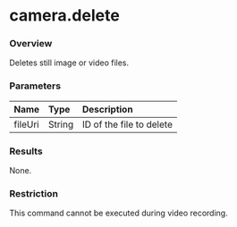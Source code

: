 # camera.delete

### Overview

Deletes still image or video files.

### Parameters

| Name | Type | Description |
|:--|:--|:--|
| fileUri | String | ID of the file to delete |

### Results

None.

### Restriction

This command cannot be executed during video recording.
